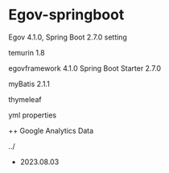 # Egov-springboot
Egov 4.1.0, Spring Boot 2.7.0 setting

temurin 1.8

egovframework 4.1.0
Spring Boot Starter 2.7.0

myBatis 2.1.1

thymeleaf

yml properties

++ Google Analytics Data

../

- 2023.08.03
